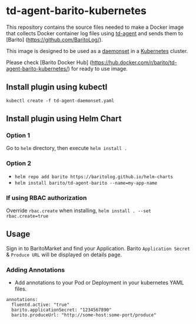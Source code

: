# td-agent-barito-kubernetes

This repository contains the source files needed to make a Docker image
that collects Docker container log files using [td-agent](http://www.fluentd.org/)
and sends them to [Barito] (https://github.com/BaritoLog/).

This image is designed to be used as a [daemonset](http://kubernetes.io/docs/admin/daemons) in a [Kubernetes](https://github.com/kubernetes/kubernetes) cluster.

Please check [Barito Docker Hub] (https://hub.docker.com/r/barito/td-agent-barito-kubernetes/) for ready to use  image.

## Install plugin using kubectl

`kubectl create -f td-agent-daemonset.yaml`

## Install plugin using Helm Chart

### Option 1 
Go to `helm` directory, then execute `helm install .`

### Option 2

- `helm repo add barito https://baritolog.github.io/helm-charts`
- `helm install barito/td-agent-barito --name=my-app-name`

### If using RBAC authorization

Override `rbac.create` when installing, `helm install . --set rbac.create=true`

## Usage

Sign in to BaritoMarket and find your Application. Barito `Application Secret` & `Produce URL` will be displayed on details page.

### Adding Annotations
* Add annotations to your Pod or Deployment in your kubernetes YAML files.
```shell
annotations:
  fluentd.active: "true"
  barito.applicationSecret: "1234567890"
  barito.produceUrl: "http://some-host:some-port/produce"
```
